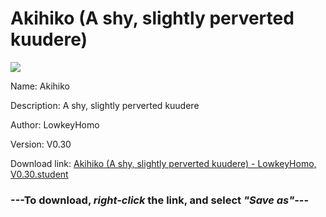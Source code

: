 # Akihiko (A shy, slightly perverted kuudere)

<img src = "https://raw.githubusercontent.com/Arbiter1223/Daigaku-Gurashi-Custom-Students/master/Students/Files/Akihiko%20(A%20shy%2C%20slightly%20perverted%20kuudere).png">

Name: Akihiko

Description: A shy, slightly perverted kuudere

Author: LowkeyHomo

Version: V0.30

Download link: <a href="https://raw.githubusercontent.com/Arbiter1223/Daigaku-Gurashi-Custom-Students/master/Students/Files/Akihiko%20(A%20shy%2C%20slightly%20perverted%20kuudere)%20-%20LowkeyHomo%2C%20V0.30.student">Akihiko (A shy, slightly perverted kuudere) - LowkeyHomo, V0.30.student</a>

### ---**To download, _right-click_ the link, and select _"Save as"_**---
